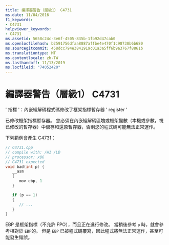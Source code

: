 ```yaml
---
title: 編譯器警告（層級1） C4731
ms.date: 11/04/2016
f1_keywords:
- C4731
helpviewer_keywords:
- C4731
ms.assetid: 5658c24c-3e6f-4505-835b-1fb92d47cab0
ms.openlocfilehash: b2591756dfaa8887affbe4e470f1c98738b6b680
ms.sourcegitcommit: 458dcc794e3841919c01a3a5ff6b9a3767f8861b
ms.translationtype: MT
ms.contentlocale: zh-TW
ms.lasthandoff: 11/13/2019
ms.locfileid: "74052420"
---
```

# <a name="compiler-warning-level-1-c4731"></a>編譯器警告（層級1） C4731

' 指標 '：內嵌組解碼程式碼修改了框架指標暫存器 ' register '

已修改框架指標暫存器。 您必須在內嵌組解碼區塊或框架變數（本機或參數，視已修改的暫存器）中儲存和還原暫存器，否則您的程式碼可能無法正常運作。

下列範例會產生 C4731：

```cpp
// C4731.cpp
// compile with: /W1 /LD
// processor: x86
// C4731 expected
void bad(int p) {
   __asm
   {
      mov ebp, 1
   }

   if (p == 1)
   {
      // ...
   }
}
```

EBP 是框架指標（不允許 FPO），而且正在進行修改。 當稍後參考 `p` 時，就會參考相對於 `EBP`的。 但是 `EBP` 已被程式碼覆寫，因此程式將無法正常運作，甚至可能發生錯誤。